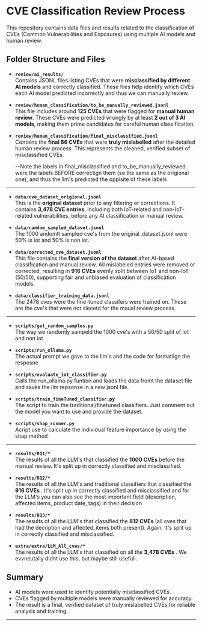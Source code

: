 # CVE Classification Review Process

This repository contains data files and results related to the classification of CVEs (Common Vulnerabilities and Exposures) using multiple AI models and human review.

## Folder Structure and Files

- **`review/ai_results/`**  
  Contains JSONL files listing CVEs that were **misclassified by different AI models** and correctly classified. These files help identify which CVEs each AI model predicted incorrectly and thus we can manually review.

- **`review/human_classification/to_be_manually_reviewed.jsonl`**  
  This file includes around **125 CVEs** that were flagged for **manual human review**. These CVEs were predicted wrongly by at least **2 out of 3 AI models**, making them prime candidates for careful human classification.

- **`review/human_classification/final_misclassified.jsonl`**  
  Contains the **final 86 CVEs** that were **truly mislabelled** after the detailed human review process. This represents the cleaned, verified subset of misclassified CVEs. 

  --Note the labels in final_misclassified and to_be_manually_reviewed were the labels BEFORE correctign them (so the same as the origional one), and thus the llm's predicted the oppisite of these labels

---


- **`data/cve_dataset_origional.jsonl`**  
  This is the **original dataset** prior to any filtering or corrections. It contains **3,478 CVE entries**, including both IoT-related and non-IoT-related vulnerabilities, before any AI classification or manual review.

  
- **`data/random_sampled_dataset.jsonl`**  
  The 1000 andomlt sampled cve's from the original_dataset.jsonl were 50% is iot and 50% is non iot.

- **`data/corrected_cve_dataset.jsonl`**  
  This file contains the **final version of the dataset** after AI-based classification and manual review. All mislabeled entries were removed or corrected, resulting in **916 CVEs**  evenly split between IoT and non-IoT (50/50), supporting fair and unbiased evaluation of classification models.

- **`data/classifier_training_data.jsonl`**  
 The 2478 cves were the fine-tuned classifers were trained on. These are the cve's  that were not slecetd for the maual review process.

---
- **`scripts/get_random_samples.py`**  
  The way we randomly sampeld the 1000 cve's with a 50/50 split of iot and non iot

- **`scripts/run_ollama.py`**  
  The actual prompt we gave to the llm's and the code for formatiign the resposne

- **`scripts/evaluate_iot_classifier.py`**  
Calls the run_ollama.py funtion and loads the data fromt the dataset file and saves the llm repsonse in a new jsonl file.

 - **`scripts/train_fineTuned_classifier.py`**  
The script to train the traditional/finetuned classifiers. Just comment out the model you want to use and provide the dataset.
 
 - **`scripts/shap_runner.py`**  
  Acript use to calculate the individual feature importance by using the shap method
---
 - **`results/RQ1/*`**  
The results of all the LLM's that classified the **1000 CVEs** before the manual review. It's split up in correctly classified and misclassified.

 - **`results/RQ2/*`**  
The results of all the LLM's and traditional classifiers that classified the **916 CVEs** . It's split up in correctly classified and misclassified and for the LLM's you can also see the most important field (description, affected items, product date, tags) in their decision 

 - **`results/RQ3/*`**  
The results of all the LLM's that classified the **812 CVEs** (all cves that had the decription and affected_items both present). Again, It's split up in correctly classified and misclassified. 

 - **`extra/extra/LLM_All_cves/*`**  
The results of all the LLM's that classified on all the **3,478 CVEs** . We evvneutally didnt use this, but maybe still usefull.
## Summary

- AI models were used to identify potentially misclassified CVEs.
- CVEs flagged by multiple models were manually reviewed for accuracy.
- The result is a final, verified dataset of truly mislabelled CVEs for reliable analysis and training.

---

